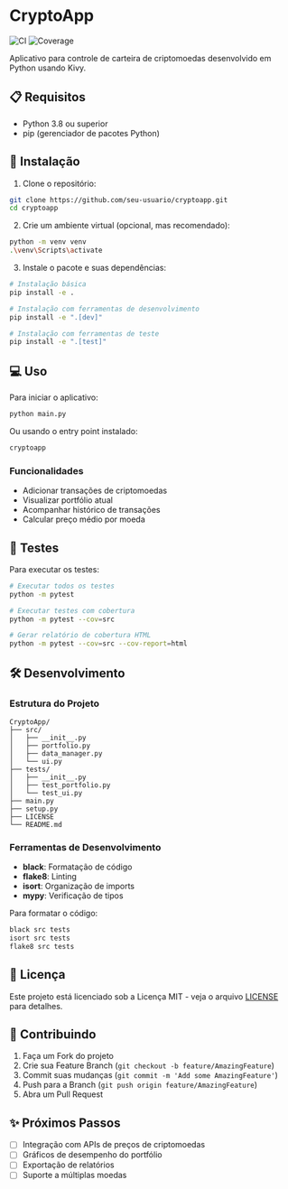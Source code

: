 # CryptoApp

![CI](https://github.com/seu-usuario/cryptoapp/workflows/CI/badge.svg)
![Coverage](https://codecov.io/gh/seu-usuario/cryptoapp/branch/main/graph/badge.svg)

Aplicativo para controle de carteira de criptomoedas desenvolvido em Python usando Kivy.

## 📋 Requisitos

- Python 3.8 ou superior
- pip (gerenciador de pacotes Python)

## 🚀 Instalação

1. Clone o repositório:
```bash
git clone https://github.com/seu-usuario/cryptoapp.git
cd cryptoapp
```

2. Crie um ambiente virtual (opcional, mas recomendado):
```bash
python -m venv venv
.\venv\Scripts\activate
```

3. Instale o pacote e suas dependências:
```bash
# Instalação básica
pip install -e .

# Instalação com ferramentas de desenvolvimento
pip install -e ".[dev]"

# Instalação com ferramentas de teste
pip install -e ".[test]"
```

## 💻 Uso

Para iniciar o aplicativo:

```bash
python main.py
```

Ou usando o entry point instalado:

```bash
cryptoapp
```

### Funcionalidades

- Adicionar transações de criptomoedas
- Visualizar portfólio atual
- Acompanhar histórico de transações
- Calcular preço médio por moeda

## 🧪 Testes

Para executar os testes:

```bash
# Executar todos os testes
python -m pytest

# Executar testes com cobertura
python -m pytest --cov=src

# Gerar relatório de cobertura HTML
python -m pytest --cov=src --cov-report=html
```

## 🛠️ Desenvolvimento

### Estrutura do Projeto

```
CryptoApp/
├── src/
│   ├── __init__.py
│   ├── portfolio.py
│   ├── data_manager.py
│   └── ui.py
├── tests/
│   ├── __init__.py
│   ├── test_portfolio.py
│   └── test_ui.py
├── main.py
├── setup.py
├── LICENSE
└── README.md
```

### Ferramentas de Desenvolvimento

- **black**: Formatação de código
- **flake8**: Linting
- **isort**: Organização de imports
- **mypy**: Verificação de tipos

Para formatar o código:
```bash
black src tests
isort src tests
flake8 src tests
```

## 📄 Licença

Este projeto está licenciado sob a Licença MIT - veja o arquivo [LICENSE](LICENSE) para detalhes.

## 🤝 Contribuindo

1. Faça um Fork do projeto
2. Crie sua Feature Branch (`git checkout -b feature/AmazingFeature`)
3. Commit suas mudanças (`git commit -m 'Add some AmazingFeature'`)
4. Push para a Branch (`git push origin feature/AmazingFeature`)
5. Abra um Pull Request

## ✨ Próximos Passos

- [ ] Integração com APIs de preços de criptomoedas
- [ ] Gráficos de desempenho do portfólio
- [ ] Exportação de relatórios
- [ ] Suporte a múltiplas moedas
